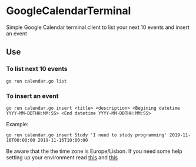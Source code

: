 # GoogleCalendarTerminal

Simple Google Calendar terminal client to list your next 10 events and insert an event

## Use

### To list next 10 events

```
go run calendar.go list
```
### To insert an event
```
go run calendar.go insert <title> <description> <Begining datetime YYYY-MM-DDTHH:MM:SS> <End datetime YYYY-MM-DDTHH:MM:SS>
```
Example:
```
go run calendar.go insert Study 'I need to study programming' 2019-11-16T00:00:00 2019-11-16T10:00:00
```
Be aware that the the time zone is Europe/Lisbon. If you need some help setting up your environment read [this](https://developers.google.com/calendar/quickstart/go) and [this](https://developers.google.com/calendar/v3/reference/events/insert)
